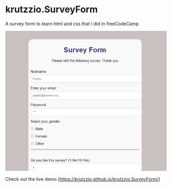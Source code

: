 # krutzzio.SurveyForm
A survey form to learn html and css that I did in freeCodeCamp


![Preview](image.png)


Check out the live demo (https://krutzzio.github.io/krutzzio.SurveyForm/)
